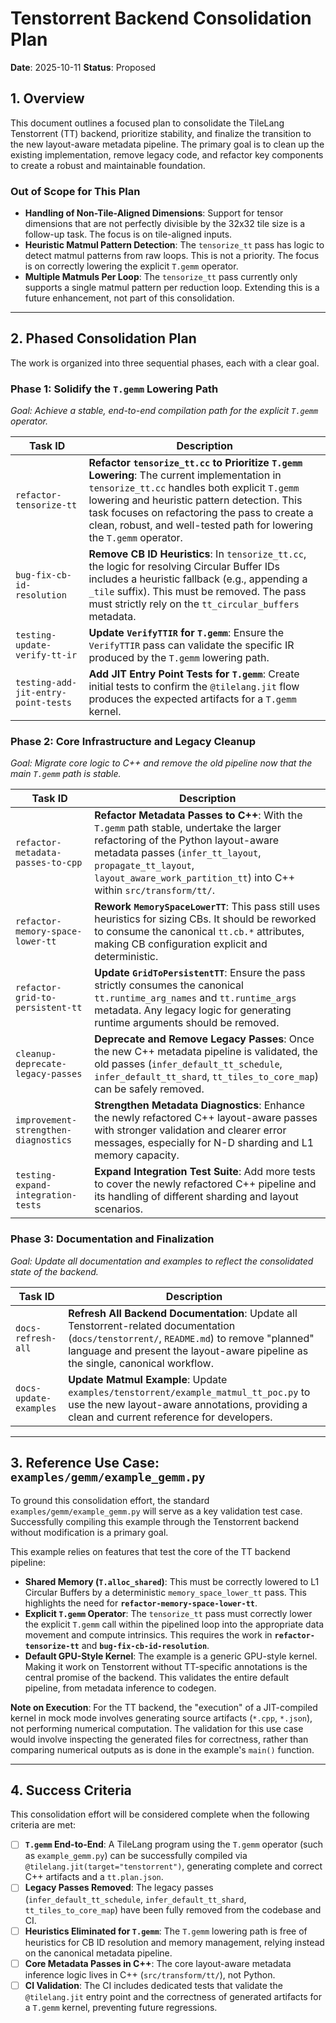 # Tenstorrent Backend Consolidation Plan

**Date**: 2025-10-11
**Status**: Proposed

## 1. Overview

This document outlines a focused plan to consolidate the TileLang Tenstorrent (TT) backend, prioritize stability, and finalize the transition to the new layout-aware metadata pipeline. The primary goal is to clean up the existing implementation, remove legacy code, and refactor key components to create a robust and maintainable foundation.

### Out of Scope for This Plan
- **Handling of Non-Tile-Aligned Dimensions**: Support for tensor dimensions that are not perfectly divisible by the 32x32 tile size is a follow-up task. The focus is on tile-aligned inputs.
- **Heuristic Matmul Pattern Detection**: The `tensorize_tt` pass has logic to detect matmul patterns from raw loops. This is not a priority. The focus is on correctly lowering the explicit `T.gemm` operator.
- **Multiple Matmuls Per Loop**: The `tensorize_tt` pass currently only supports a single matmul pattern per reduction loop. Extending this is a future enhancement, not part of this consolidation.

---

## 2. Phased Consolidation Plan

The work is organized into three sequential phases, each with a clear goal.

### Phase 1: Solidify the `T.gemm` Lowering Path
*Goal: Achieve a stable, end-to-end compilation path for the explicit `T.gemm` operator.*

| Task ID | Description |
|---|---|
| `refactor-tensorize-tt` | **Refactor `tensorize_tt.cc` to Prioritize `T.gemm` Lowering**: The current implementation in `tensorize_tt.cc` handles both explicit `T.gemm` lowering and heuristic pattern detection. This task focuses on refactoring the pass to create a clean, robust, and well-tested path for lowering the `T.gemm` operator. |
| `bug-fix-cb-id-resolution` | **Remove CB ID Heuristics**: In `tensorize_tt.cc`, the logic for resolving Circular Buffer IDs includes a heuristic fallback (e.g., appending a `_tile` suffix). This must be removed. The pass must strictly rely on the `tt_circular_buffers` metadata. |
| `testing-update-verify-tt-ir` | **Update `VerifyTTIR` for `T.gemm`**: Ensure the `VerifyTTIR` pass can validate the specific IR produced by the `T.gemm` lowering path. |
| `testing-add-jit-entry-point-tests`| **Add JIT Entry Point Tests for `T.gemm`**: Create initial tests to confirm the `@tilelang.jit` flow produces the expected artifacts for a `T.gemm` kernel. |

### Phase 2: Core Infrastructure and Legacy Cleanup
*Goal: Migrate core logic to C++ and remove the old pipeline now that the main `T.gemm` path is stable.*

| Task ID | Description |
|---|---|
| `refactor-metadata-passes-to-cpp` | **Refactor Metadata Passes to C++**: With the `T.gemm` path stable, undertake the larger refactoring of the Python layout-aware metadata passes (`infer_tt_layout`, `propagate_tt_layout`, `layout_aware_work_partition_tt`) into C++ within `src/transform/tt/`. |
| `refactor-memory-space-lower-tt` | **Rework `MemorySpaceLowerTT`**: This pass still uses heuristics for sizing CBs. It should be reworked to consume the canonical `tt.cb.*` attributes, making CB configuration explicit and deterministic. |
| `refactor-grid-to-persistent-tt` | **Update `GridToPersistentTT`**: Ensure the pass strictly consumes the canonical `tt.runtime_arg_names` and `tt.runtime_args` metadata. Any legacy logic for generating runtime arguments should be removed. |
| `cleanup-deprecate-legacy-passes` | **Deprecate and Remove Legacy Passes**: Once the new C++ metadata pipeline is validated, the old passes (`infer_default_tt_schedule`, `infer_default_tt_shard`, `tt_tiles_to_core_map`) can be safely removed. |
| `improvement-strengthen-diagnostics` | **Strengthen Metadata Diagnostics**: Enhance the newly refactored C++ layout-aware passes with stronger validation and clearer error messages, especially for N-D sharding and L1 memory capacity. |
| `testing-expand-integration-tests`| **Expand Integration Test Suite**: Add more tests to cover the newly refactored C++ pipeline and its handling of different sharding and layout scenarios. |


### Phase 3: Documentation and Finalization
*Goal: Update all documentation and examples to reflect the consolidated state of the backend.*

| Task ID | Description |
|---|---|
| `docs-refresh-all` | **Refresh All Backend Documentation**: Update all Tenstorrent-related documentation (`docs/tenstorrent/`, `README.md`) to remove "planned" language and present the layout-aware pipeline as the single, canonical workflow. |
| `docs-update-examples` | **Update Matmul Example**: Update `examples/tenstorrent/example_matmul_tt_poc.py` to use the new layout-aware annotations, providing a clean and current reference for developers. |

---

## 3. Reference Use Case: `examples/gemm/example_gemm.py`

To ground this consolidation effort, the standard `examples/gemm/example_gemm.py` will serve as a key validation test case. Successfully compiling this example through the Tenstorrent backend without modification is a primary goal.

This example relies on features that test the core of the TT backend pipeline:
- **Shared Memory (`T.alloc_shared`)**: This must be correctly lowered to L1 Circular Buffers by a deterministic `memory_space_lower_tt` pass. This highlights the need for **`refactor-memory-space-lower-tt`**.
- **Explicit `T.gemm` Operator**: The `tensorize_tt` pass must correctly lower the explicit `T.gemm` call within the pipelined loop into the appropriate data movement and compute intrinsics. This requires the work in **`refactor-tensorize-tt`** and **`bug-fix-cb-id-resolution`**.
- **Default GPU-Style Kernel**: The example is a generic GPU-style kernel. Making it work on Tenstorrent without TT-specific annotations is the central promise of the backend. This validates the entire default pipeline, from metadata inference to codegen.

**Note on Execution**: For the TT backend, the "execution" of a JIT-compiled kernel in mock mode involves generating source artifacts (`*.cpp`, `*.json`), not performing numerical computation. The validation for this use case would involve inspecting the generated files for correctness, rather than comparing numerical outputs as is done in the example's `main()` function.

---

## 4. Success Criteria

This consolidation effort will be considered complete when the following criteria are met:

- [ ] **`T.gemm` End-to-End**: A TileLang program using the `T.gemm` operator (such as `example_gemm.py`) can be successfully compiled via `@tilelang.jit(target="tenstorrent")`, generating complete and correct C++ artifacts and a `tt.plan.json`.
- [ ] **Legacy Passes Removed**: The legacy passes (`infer_default_tt_schedule`, `infer_default_tt_shard`, `tt_tiles_to_core_map`) have been fully removed from the codebase and CI.
- [ ] **Heuristics Eliminated for `T.gemm`**: The `T.gemm` lowering path is free of heuristics for CB ID resolution and memory management, relying instead on the canonical metadata pipeline.
- [ ] **Core Metadata Passes in C++**: The core layout-aware metadata inference logic lives in C++ (`src/transform/tt/`), not Python.
- [ ] **CI Validation**: The CI includes dedicated tests that validate the `@tilelang.jit` entry point and the correctness of generated artifacts for a `T.gemm` kernel, preventing future regressions.
